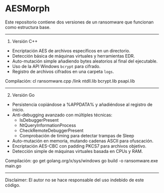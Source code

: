 # AESMorph

Este repositorio contiene dos versiones de un ransomware que funcionan como estructura base.

---

1. Versión C++

- Encriptación AES de archivos específicos en un directorio.
- Detección básica de máquinas virtuales y herramientas EDR.
- Auto-mutación simple añadiendo bytes aleatorios al final del ejecutable.
- Uso de la API Windows `bcrypt` para cifrado.
- Registro de archivos cifrados en una carpeta `logs`.

Compilación:
cl ransomware.cpp /link ntdll.lib bcrypt.lib psapi.lib

---

2. Versión Go

- Persistencia copiándose a %APPDATA% y añadiéndose al registro de inicio.
- Anti-debugging avanzado con múltiples técnicas:
  - IsDebuggerPresent
  - NtQueryInformationProcess
  - CheckRemoteDebuggerPresent
  - Comprobación de timing para detectar trampas de Sleep
- Auto-mutación en memoria, mutando cadenas ASCII para ofuscación.
- Encriptación AES-CBC con padding PKCS7 para archivos objetivo.
- Detección simple de máquinas virtuales basada en CPUs y RAM.

Compilación:
go get golang.org/x/sys/windows
go build -o ransomware.exe main.go

---

Disclaimer:
El autor no se hace responsable del uso indebido de este código.
